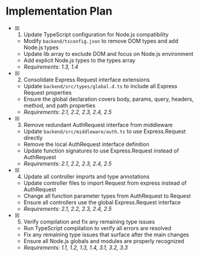# Implementation Plan

- [x] 1. Update TypeScript configuration for Node.js compatibility


  - Modify `backend/tsconfig.json` to remove DOM types and add Node.js types
  - Update lib array to exclude DOM and focus on Node.js environment
  - Add explicit Node.js types to the types array
  - _Requirements: 1.3, 1.4_

- [x] 2. Consolidate Express Request interface extensions


  - Update `backend/src/types/global.d.ts` to include all Express Request properties
  - Ensure the global declaration covers body, params, query, headers, method, and path properties
  - _Requirements: 2.1, 2.2, 2.3, 2.4, 2.5_

- [x] 3. Remove redundant AuthRequest interface from middleware


  - Update `backend/src/middleware/auth.ts` to use Express.Request directly
  - Remove the local AuthRequest interface definition
  - Update function signatures to use Express.Request instead of AuthRequest
  - _Requirements: 2.1, 2.2, 2.3, 2.4, 2.5_

- [x] 4. Update all controller imports and type annotations


  - Update controller files to import Request from express instead of AuthRequest
  - Change all function parameter types from AuthRequest to Request
  - Ensure all controllers use the global Express.Request interface
  - _Requirements: 2.1, 2.2, 2.3, 2.4, 2.5_

- [x] 5. Verify compilation and fix any remaining type issues



  - Run TypeScript compilation to verify all errors are resolved
  - Fix any remaining type issues that surface after the main changes
  - Ensure all Node.js globals and modules are properly recognized
  - _Requirements: 1.1, 1.2, 1.3, 1.4, 3.1, 3.2, 3.3_